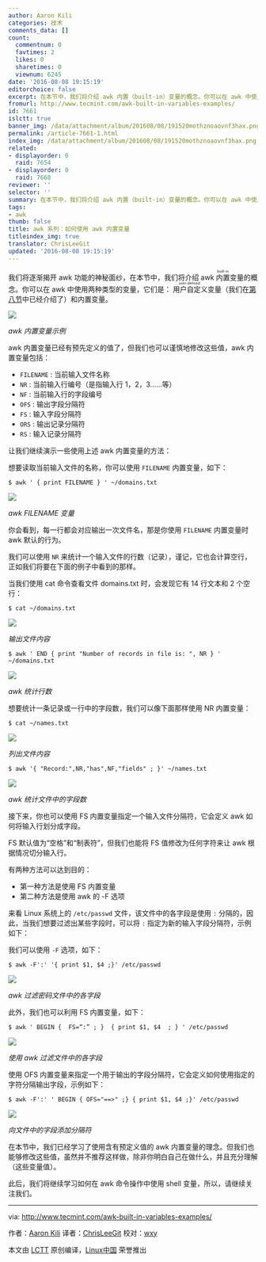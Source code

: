 ```yaml
---
author: Aaron Kili
categories: 技术
comments_data: []
count:
  commentnum: 0
  favtimes: 2
  likes: 0
  sharetimes: 0
  viewnum: 6245
date: '2016-08-08 19:15:19'
editorchoice: false
excerpt: 在本节中，我们将介绍 awk 内置（built-in）变量的概念。你可以在 awk 中使用两种类型的变量，它们是：用户自定义（user-defined）变量（我们在第八节中已经介绍了）和内置变量。
fromurl: http://www.tecmint.com/awk-built-in-variables-examples/
id: 7661
islctt: true
banner_img: /data/attachment/album/201608/08/191520mothznoaovnf3hax.png
permalink: /article-7661-1.html
index_img: /data/attachment/album/201608/08/191520mothznoaovnf3hax.png.thumb.jpg
related:
- displayorder: 0
  raid: 7654
- displayorder: 0
  raid: 7668
reviewer: ''
selector: ''
summary: 在本节中，我们将介绍 awk 内置（built-in）变量的概念。你可以在 awk 中使用两种类型的变量，它们是：用户自定义（user-defined）变量（我们在第八节中已经介绍了）和内置变量。
tags:
- awk
thumb: false
title: awk 系列：如何使用 awk 内置变量
titleindex_img: true
translator: ChrisLeeGit
updated: '2016-08-08 19:15:19'
---
```


我们将逐渐揭开 awk 功能的神秘面纱，在本节中，我们将介绍 awk <ruby> 内置 <rp>  （ </rp> <rt>  built-in </rt> <rp>  ） </rp></ruby>变量的概念。你可以在 awk 中使用两种类型的变量，它们是：<ruby> 用户自定义 <rp>  （ </rp> <rt>  user-defined </rt> <rp>  ） </rp></ruby>变量（我们在[第八节](/article-7650-1.html)中已经介绍了）和内置变量。


![](/data/attachment/album/201608/08/191520mothznoaovnf3hax.png)


*awk 内置变量示例*


awk 内置变量已经有预先定义的值了，但我们也可以谨慎地修改这些值，awk 内置变量包括：


* `FILENAME` : 当前输入文件名称
* `NR` : 当前输入行编号（是指输入行 1，2，3……等）
* `NF` : 当前输入行的字段编号
* `OFS` : 输出字段分隔符
* `FS` : 输入字段分隔符
* `ORS` : 输出记录分隔符
* `RS` : 输入记录分隔符


让我们继续演示一些使用上述 awk 内置变量的方法：


想要读取当前输入文件的名称，你可以使用 `FILENAME` 内置变量，如下：



```
$ awk ' { print FILENAME } ' ~/domains.txt 

```

![](/data/attachment/album/201608/08/191520gg4knnlll4v0n9am.png)


*awk FILENAME 变量*


你会看到，每一行都会对应输出一次文件名，那是你使用 `FILENAME` 内置变量时 awk 默认的行为。


我们可以使用 `NR` 来统计一个输入文件的行数（记录），谨记，它也会计算空行，正如我们将要在下面的例子中看到的那样。


当我们使用 cat 命令查看文件 domains.txt 时，会发现它有 14 行文本和 2 个空行：



```
$ cat ~/domains.txt

```

![](/data/attachment/album/201608/08/191521lhyqq808o06q8zsy.png)


*输出文件内容*



```
$ awk ' END { print "Number of records in file is: ", NR } ' ~/domains.txt 

```

![](/data/attachment/album/201608/08/191521coyy2oz6obb7r8ob.png)


*awk 统计行数*


想要统计一条记录或一行中的字段数，我们可以像下面那样使用 NR 内置变量：



```
$ cat ~/names.txt

```

![](/data/attachment/album/201608/08/191521hrqq4vhz0q2fqfxq.png)


*列出文件内容*



```
$ awk '{ "Record:",NR,"has",NF,"fields" ; }' ~/names.txt

```

![](/data/attachment/album/201608/08/191522c77fi5z57dkftidd.png)


*awk 统计文件中的字段数*


接下来，你也可以使用 FS 内置变量指定一个输入文件分隔符，它会定义 awk 如何将输入行划分成字段。


FS 默认值为“空格”和“制表符”，但我们也能将 FS 值修改为任何字符来让 awk 根据情况切分输入行。


有两种方法可以达到目的：


* 第一种方法是使用 FS 内置变量
* 第二种方法是使用 awk 的 -F 选项


来看 Linux 系统上的 `/etc/passwd` 文件，该文件中的各字段是使用 `:` 分隔的，因此，当我们想要过滤出某些字段时，可以将 `:` 指定为新的输入字段分隔符，示例如下：


我们可以使用 `-F` 选项，如下：



```
$ awk -F':' '{ print $1, $4 ;}' /etc/passwd

```

![](/data/attachment/album/201608/08/191522kbhzggyulya22nye.png)


*awk 过滤密码文件中的各字段*


此外，我们也可以利用 FS 内置变量，如下：



```
$ awk ' BEGIN {  FS=“:” ; }  { print $1, $4  ; } ' /etc/passwd

```

![](/data/attachment/album/201608/08/191523j2062kggsx0uw9w2.png)


*使用 awk 过滤文件中的各字段*


使用 OFS 内置变量来指定一个用于输出的字段分隔符，它会定义如何使用指定的字符分隔输出字段，示例如下：



```
$ awk -F':' ' BEGIN { OFS="==>" ;} { print $1, $4 ;}' /etc/passwd

```

![](/data/attachment/album/201608/08/191523i0jbv4hh44sqchfs.png)


*向文件中的字段添加分隔符*


在本节中，我们已经学习了使用含有预定义值的 awk 内置变量的理念。但我们也能够修改这些值，虽然并不推荐这样做，除非你明白自己在做什么，并且充分理解（这些变量值）。


此后，我们将继续学习如何在 awk 命令操作中使用 shell 变量，所以，请继续关注我们。




---


via: <http://www.tecmint.com/awk-built-in-variables-examples/>


作者：[Aaron Kili](http://www.tecmint.com/author/aaronkili/) 译者：[ChrisLeeGit](https://github.com/chrisleegit) 校对：[wxy](https://github.com/wxy)


本文由 [LCTT](https://github.com/LCTT/TranslateProject) 原创编译，[Linux中国](https://linux.cn/) 荣誉推出